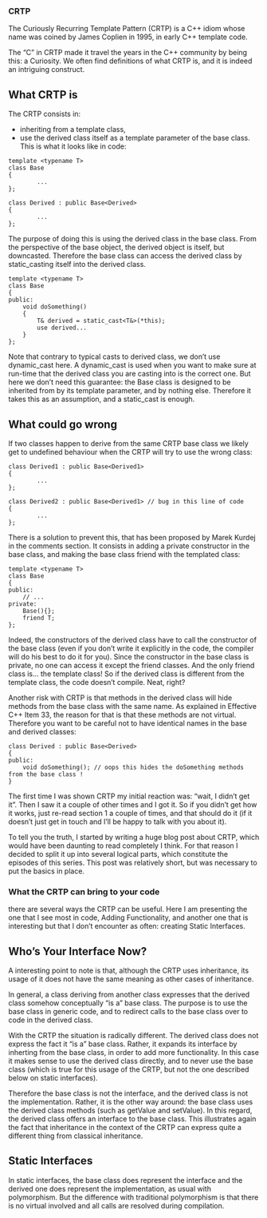 ### CRTP
The Curiously Recurring Template Pattern (CRTP) is a C++ idiom whose name was coined by James Coplien in 1995, in early C++ template code.

The “C” in CRTP made it travel the years in the C++ community by being this: a Curiosity. We often find definitions of what CRTP is, and it is indeed an intriguing construct.

## What CRTP is
The CRTP consists in:
* inheriting from a template class,
* use the derived class itself as a template parameter of the base class.
This is what it looks like in code:
``` 
template <typename T>
class Base
{
        ...
};

class Derived : public Base<Derived>
{
        ...
};
```

The purpose of doing this is using the derived class in the base class. From the perspective of the base object, the derived object is itself, but downcasted. Therefore the base class can access the derived class by static_casting itself into the derived class.

```
template <typename T>
class Base
{
public:
	void doSomething()
  	{
  		T& derived = static_cast<T&>(*this);
  		use derived...
  	}
};
```

Note that contrary to typical casts to derived class, we don’t use dynamic_cast here. A dynamic_cast is used when you want to make sure at run-time that the derived class you are casting into is the correct one. But here we don’t need this guarantee: the Base class is designed to be inherited from by its template parameter, and by nothing else. Therefore it takes this as an assumption, and a static_cast is enough.

## What could go wrong
If two classes happen to derive from the same CRTP base class we likely get to undefined behaviour when the CRTP will try to use the wrong class:
```
class Derived1 : public Base<Derived1>
{
        ...
};
 
class Derived2 : public Base<Derived1> // bug in this line of code
{
        ...
};
```
There is a solution to prevent this, that has been proposed by Marek Kurdej in the comments section. It consists in adding a private constructor in the base class, and making the base class friend with the templated class:
```
template <typename T>
class Base
{
public:
	// ...
private:
	Base(){};
	friend T;
};
```
Indeed, the constructors of the derived class have to call the constructor of the base class (even if you don’t write it explicitly in the code, the compiler will do his best to do it for you). Since the constructor in the base class is private, no one can access it except the friend classes. And the only friend class is… the template class! So if the derived class is different from the template class, the code doesn’t compile. Neat, right?

Another risk with CRTP is that methods in the derived class will hide methods from the base class with the same name. As explained in Effective C++ Item 33, the reason for that is that these methods are not virtual. Therefore you want to be careful not to have identical names in the base and derived classes:

```
class Derived : public Base<Derived>
{
public:
	void doSomething(); // oops this hides the doSomething methods from the base class !
}
```
The first time I was shown CRTP my initial reaction was: “wait, I didn’t get it”. Then I saw it a couple of other times and I got it. So if you didn’t get how it works, just re-read section 1 a couple of times, and that should do it (if it doesn’t just get in touch and I’ll be happy to talk with you about it).

To tell you the truth, I started by writing a huge blog post about CRTP, which would have been daunting to read completely I think. For that reason I decided to split it up into several logical parts, which constitute the episodes of this series. This post was relatively short, but was necessary to put the basics in place.

### What the CRTP can bring to your code
there are several ways the CRTP can be useful. Here I am presenting the one that I see most in code, Adding Functionality, and another one that is interesting but that I don’t encounter as often: creating Static Interfaces.

## Who’s Your Interface Now?
A interesting point to note is that, although the CRTP uses inheritance, its usage of it does not have the same meaning as other cases of inheritance.

In general, a class deriving from another class expresses that the derived class somehow conceptually “is a” base class. The purpose is to use the base class in generic code, and to redirect calls to the base class over to code in the derived class.

With the CRTP the situation is radically different. The derived class does not express the fact it “is a” base class. Rather, it expands its interface by inherting from the base class, in order to add more functionality. In this case it makes sense to use the derived class directly, and to never use the base class (which is true for this usage of the CRTP, but not the one described below on static interfaces).

Therefore the base class is not the interface, and the derived class is not the implementation. Rather, it is the other way around: the base class uses the derived class methods (such as getValue and setValue). In this regard, the derived class offers an interface to the base class. This illustrates again the fact that inheritance in the context of the CRTP can express quite a different thing from classical inheritance.

## Static Interfaces
In static interfaces, the base class does represent the interface and the derived one does represent the implementation, as usual with polymorphism. But the difference with traditional polymorphism is that there is no virtual involved and all calls are resolved during compilation.
